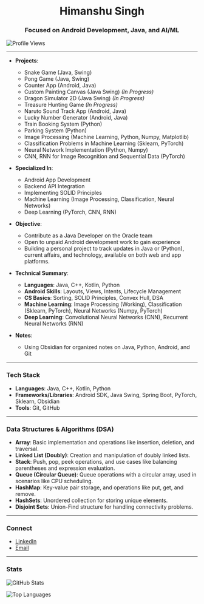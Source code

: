 <h1 align="center">Himanshu Singh</h1>
<h3 align="center">Focused on Android Development, Java, and AI/ML</h3>

<p align="left"> <img src="https://komarev.com/ghpvc/?username=HimanshuSingh&label=Profile%20views&color=FFD3B6&style=flat" alt="Profile Views" /> </p>

---

- **Projects**:
  - Snake Game (Java, Swing)
  - Pong Game (Java, Swing)
  - Counter App (Android, Java)
  - Custom Painting Canvas (Java Swing) *(In Progress)*
  - Dragon Simulator 2D (Java Swing) *(In Progress)*
  - Treasure Hunting Game *(In Progress)*
  - Naruto Sound Track App (Android, Java)
  - Lucky Number Generator (Android, Java)
  - Train Booking System (Python)
  - Parking System (Python)
  - Image Processing (Machine Learning, Python, Numpy, Matplotlib)
  - Classification Problems in Machine Learning (Sklearn, PyTorch)
  - Neural Network Implementation (Python, Numpy)
  - CNN, RNN for Image Recognition and Sequential Data (PyTorch)

- **Specialized In**:
  - Android App Development
  - Backend API Integration
  - Implementing SOLID Principles
  - Machine Learning (Image Processing, Classification, Neural Networks)
  - Deep Learning (PyTorch, CNN, RNN)

- **Objective**:
  - Contribute as a Java Developer on the Oracle team
  - Open to unpaid Android development work to gain experience
  - Building a personal project to track updates in Java or (Python), current affairs, and technology, available on both web and app platforms.

- **Technical Summary**:
  - **Languages**: Java, C++, Kotlin, Python
  - **Android Skills**: Layouts, Views, Intents, Lifecycle Management
  - **CS Basics**: Sorting, SOLID Principles, Convex Hull, DSA
  - **Machine Learning**: Image Processing (Working), Classification (Sklearn, PyTorch), Neural Networks (Numpy, PyTorch)
  - **Deep Learning**: Convolutional Neural Networks (CNN), Recurrent Neural Networks (RNN)

- **Notes**:
  - Using Obsidian for organized notes on Java, Python, Android, and Git

---

### Tech Stack

- **Languages**: Java, C++, Kotlin, Python
- **Frameworks/Libraries**: Android SDK, Java Swing, Spring Boot, PyTorch, Sklearn, Obsidian
- **Tools**: Git, GitHub

---

### Data Structures & Algorithms (DSA)

- **Array**: Basic implementation and operations like insertion, deletion, and traversal.
- **Linked List (Doubly)**: Creation and manipulation of doubly linked lists.
- **Stack**: Push, pop, peek operations, and use cases like balancing parentheses and expression evaluation.
- **Queue (Circular Queue)**: Queue operations with a circular array, used in scenarios like CPU scheduling.
- **HashMap**: Key-value pair storage, and operations like put, get, and remove.
- **HashSets**: Unordered collection for storing unique elements.
- **Disjoint Sets**: Union-Find structure for handling connectivity problems.

---

### Connect

- [LinkedIn](https://www.linkedin.com/in/himanshu-singh-552411251/)
- [Email](mailto:himanshusr451tehs@gmail.com)

---

### Stats
<p><img align="center" src="https://github-readme-stats.vercel.app/api?username=HimanshuSingh&show_icons=true&locale=en" alt="GitHub Stats" /></p>
<p><img align="center" src="https://github-readme-stats.vercel.app/api/top-langs?username=HimanshuSingh&show_icons=true&locale=en&layout=compact" alt="Top Languages" /></p>
